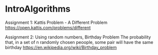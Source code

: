 # IntroAlgorithms

Assignment 1: Kattis Problem - A Different Problem https://open.kattis.com/problems/different

Assignment 2: Using random numbers, Birthday Problem
              The probability that, in a set of n randomly chosen peoople, some pair will have the same birthday
              https://en.wikipedia.org/wiki/Birthday_problem
